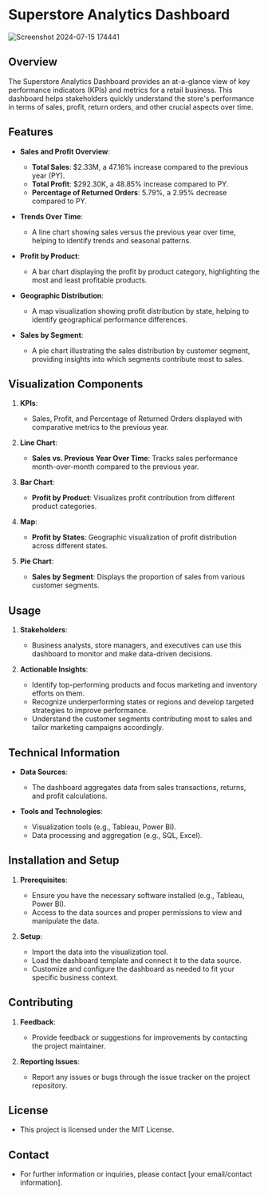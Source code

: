 # Superstore Analytics Dashboard
![Screenshot 2024-07-15 174441](https://github.com/user-attachments/assets/255bf3a3-82a0-4555-ac6b-bcd2ebd75887)

## Overview

The Superstore Analytics Dashboard provides an at-a-glance view of key performance indicators (KPIs) and metrics for a retail business. This dashboard helps stakeholders quickly understand the store's performance in terms of sales, profit, return orders, and other crucial aspects over time.

## Features

- **Sales and Profit Overview**:
  - **Total Sales**: $2.33M, a 47.16% increase compared to the previous year (PY).
  - **Total Profit**: $292.30K, a 48.85% increase compared to PY.
  - **Percentage of Returned Orders**: 5.79%, a 2.95% decrease compared to PY.

- **Trends Over Time**:
  - A line chart showing sales versus the previous year over time, helping to identify trends and seasonal patterns.

- **Profit by Product**:
  - A bar chart displaying the profit by product category, highlighting the most and least profitable products.

- **Geographic Distribution**:
  - A map visualization showing profit distribution by state, helping to identify geographical performance differences.

- **Sales by Segment**:
  - A pie chart illustrating the sales distribution by customer segment, providing insights into which segments contribute most to sales.

## Visualization Components

1. **KPIs**:
   - Sales, Profit, and Percentage of Returned Orders displayed with comparative metrics to the previous year.

2. **Line Chart**:
   - **Sales vs. Previous Year Over Time**: Tracks sales performance month-over-month compared to the previous year.

3. **Bar Chart**:
   - **Profit by Product**: Visualizes profit contribution from different product categories.

4. **Map**:
   - **Profit by States**: Geographic visualization of profit distribution across different states.

5. **Pie Chart**:
   - **Sales by Segment**: Displays the proportion of sales from various customer segments.

## Usage

1. **Stakeholders**: 
   - Business analysts, store managers, and executives can use this dashboard to monitor and make data-driven decisions.

2. **Actionable Insights**:
   - Identify top-performing products and focus marketing and inventory efforts on them.
   - Recognize underperforming states or regions and develop targeted strategies to improve performance.
   - Understand the customer segments contributing most to sales and tailor marketing campaigns accordingly.

## Technical Information

- **Data Sources**:
  - The dashboard aggregates data from sales transactions, returns, and profit calculations.

- **Tools and Technologies**:
  - Visualization tools (e.g., Tableau, Power BI).
  - Data processing and aggregation (e.g., SQL, Excel).

## Installation and Setup

1. **Prerequisites**:
   - Ensure you have the necessary software installed (e.g., Tableau, Power BI).
   - Access to the data sources and proper permissions to view and manipulate the data.

2. **Setup**:
   - Import the data into the visualization tool.
   - Load the dashboard template and connect it to the data source.
   - Customize and configure the dashboard as needed to fit your specific business context.

## Contributing

1. **Feedback**:
   - Provide feedback or suggestions for improvements by contacting the project maintainer.

2. **Reporting Issues**:
   - Report any issues or bugs through the issue tracker on the project repository.

## License

- This project is licensed under the MIT License.

## Contact

- For further information or inquiries, please contact [your email/contact information].

